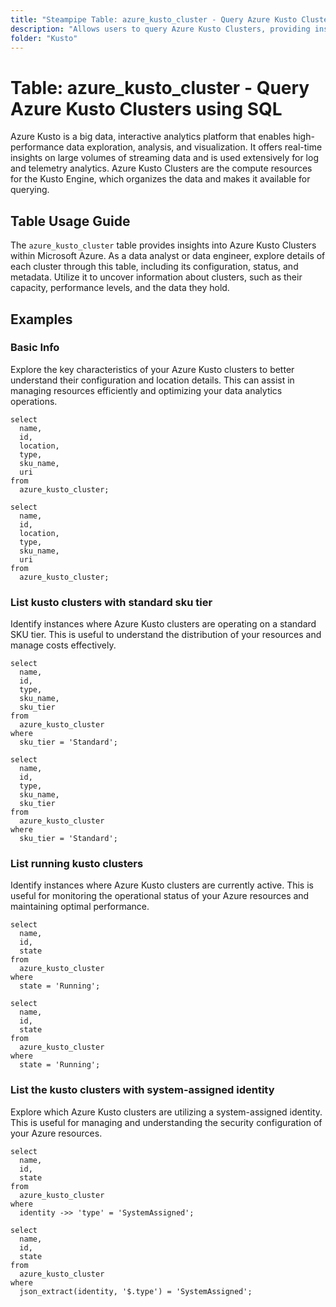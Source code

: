 ```yaml
---
title: "Steampipe Table: azure_kusto_cluster - Query Azure Kusto Clusters using SQL"
description: "Allows users to query Azure Kusto Clusters, providing insights into the configuration, status, and metadata of each cluster."
folder: "Kusto"
---
```


# Table: azure_kusto_cluster - Query Azure Kusto Clusters using SQL

Azure Kusto is a big data, interactive analytics platform that enables high-performance data exploration, analysis, and visualization. It offers real-time insights on large volumes of streaming data and is used extensively for log and telemetry analytics. Azure Kusto Clusters are the compute resources for the Kusto Engine, which organizes the data and makes it available for querying.

## Table Usage Guide

The `azure_kusto_cluster` table provides insights into Azure Kusto Clusters within Microsoft Azure. As a data analyst or data engineer, explore details of each cluster through this table, including its configuration, status, and metadata. Utilize it to uncover information about clusters, such as their capacity, performance levels, and the data they hold.

## Examples

### Basic Info
Explore the key characteristics of your Azure Kusto clusters to better understand their configuration and location details. This can assist in managing resources efficiently and optimizing your data analytics operations.

```sql+postgres
select
  name,
  id,
  location,
  type,
  sku_name,
  uri
from
  azure_kusto_cluster;
```

```sql+sqlite
select
  name,
  id,
  location,
  type,
  sku_name,
  uri
from
  azure_kusto_cluster;
```

### List kusto clusters with standard sku tier
Identify instances where Azure Kusto clusters are operating on a standard SKU tier. This is useful to understand the distribution of your resources and manage costs effectively.

```sql+postgres
select
  name,
  id,
  type,
  sku_name,
  sku_tier
from
  azure_kusto_cluster
where
  sku_tier = 'Standard';
```

```sql+sqlite
select
  name,
  id,
  type,
  sku_name,
  sku_tier
from
  azure_kusto_cluster
where
  sku_tier = 'Standard';
```

### List running kusto clusters
Identify instances where Azure Kusto clusters are currently active. This is useful for monitoring the operational status of your Azure resources and maintaining optimal performance.

```sql+postgres
select
  name,
  id,
  state
from
  azure_kusto_cluster
where
  state = 'Running';
```

```sql+sqlite
select
  name,
  id,
  state
from
  azure_kusto_cluster
where
  state = 'Running';
```

### List the kusto clusters with system-assigned identity
Explore which Azure Kusto clusters are utilizing a system-assigned identity. This is useful for managing and understanding the security configuration of your Azure resources.

```sql+postgres
select
  name,
  id,
  state
from
  azure_kusto_cluster
where
  identity ->> 'type' = 'SystemAssigned';
```

```sql+sqlite
select
  name,
  id,
  state
from
  azure_kusto_cluster
where
  json_extract(identity, '$.type') = 'SystemAssigned';
```
